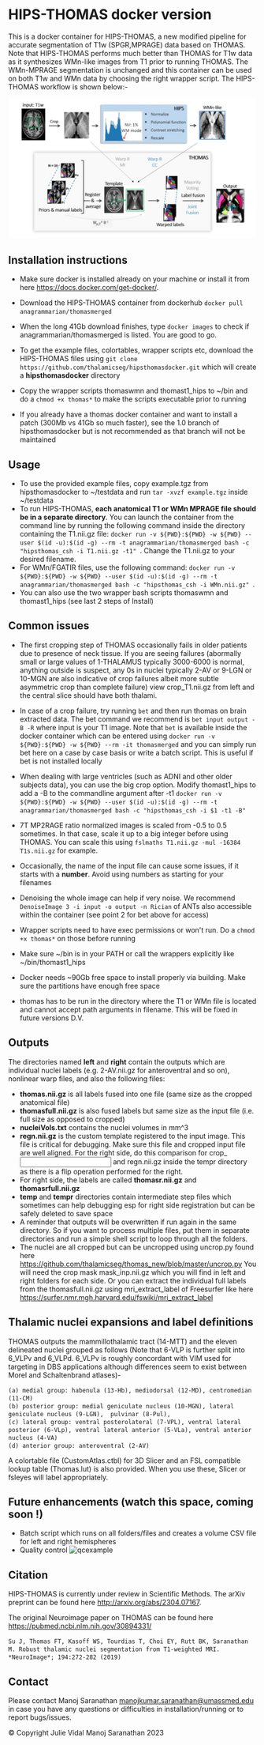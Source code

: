 # HIPS-THOMAS docker version
This is a docker container for HIPS-THOMAS, a new modified pipeline for accurate segmentation of T1w (SPGR,MPRAGE) data based on THOMAS. Note that HIPS-THOMAS performs much better than THOMAS for T1w data as it synthesizes WMn-like images from T1 prior to running THOMAS. The WMn-MPRAGE segmentation is unchanged and this container can be used on both T1w and WMn data by choosing the right wrapper script. The HIPS-THOMAS workflow is shown below:-

![HIPS-THOMAS workflow](https://github.com/thalamicseg/hipsthomasdocker/blob/main/hipsthomas.JPG)


## Installation instructions 
- Make sure docker is installed already on your machine or install it from here https://docs.docker.com/get-docker/.  

- Download the HIPS-THOMAS container from dockerhub ```docker pull anagrammarian/thomasmerged```

- When the long 41Gb download finishes, type ```docker images``` to check if anagrammarian/thomasmerged is listed. You are good to go. 

- To get the example files, colortables, wrapper scripts etc, download the HIPS-THOMAS files using ```git clone https://github.com/thalamicseg/hipsthomasdocker.git``` which will create a **hipsthomasdocker** directory

- Copy the wrapper scripts thomaswmn and thomast1_hips to ~/bin and do a ```chmod +x thomas*``` to make the scripts executable prior to running
- If you already have a thomas docker container and want to install a patch (300Mb vs 41Gb so much faster), see the 1.0 branch of hipsthomasdocker but is not recommended as that branch will not be maintained


##  Usage
- To use the provided example files, copy example.tgz from hipsthomasdocker to ~/testdata and run ```tar -xvzf example.tgz``` inside ~/testdata
- To run HIPS-THOMAS, **each anatomical T1 or WMn MPRAGE file should be in a separate directory**. You can launch the container from the command line by running the following command inside the directory containing the T1.nii.gz file:
 ```docker run -v ${PWD}:${PWD} -w ${PWD} --user $(id -u):$(id -g) --rm -t anagrammarian/thomasmerged bash -c "hipsthomas_csh -i T1.nii.gz -t1" ```. Change the T1.nii.gz to your desired filename. 
- For WMn/FGATIR files, use the following command: ```docker run -v ${PWD}:${PWD} -w ${PWD} --user $(id -u):$(id -g) --rm -t anagrammarian/thomasmerged bash -c "hipsthomas_csh -i WMn.nii.gz" ```.
- You can also use the two wrapper bash scripts thomaswmn and thomast1_hips (see last 2 steps of Install)

## Common issues
- The first cropping step of THOMAS occasionally fails in older patients due to presence of neck tissue. If you are seeing failures (abormally small or large values of 1-THALAMUS typically 3000-6000 is normal, anything outside is suspect, any 0s in nuclei typically 2-AV or 9-LGN or 10-MGN are also indicative of crop failures albeit more subtle asymmetric crop than complete failure) view crop_T1.nii.gz from left and the central slice should have both thalami.

- In case of a crop failure, try running ```bet``` and then run thomas on brain extracted data. The bet command we recommend is ```bet input output -B -R``` where input is your T1 image. Note that ```bet``` is available inside the docker container which can be entered using ```docker run -v ${PWD}:${PWD} -w ${PWD} --rm -it thomasmerged``` and you can simply run bet here on a case by case basis or write a batch script. This is useful if bet is not installed locally
- When dealing with large ventricles (such as ADNI and other older subjects data), you can use the big crop option. Modify thomast1_hips to add a -B to the commandline argument after -t1 ```docker run -v ${PWD}:${PWD} -w ${PWD} --user $(id -u):$(id -g) --rm -t anagrammarian/thomasmerged bash -c "hipsthomas_csh -i $1 -t1 -B"```
- 7T MP2RAGE ratio normalized images is scaled from -0.5 to 0.5 sometimes. In that case, scale it up to a big integer before using THOMAS. You can scale this using ```fslmaths T1.nii.gz -mul -16384 T1s.nii.gz``` for example.
- Occasionally, the name of the input file can cause some issues, if it starts with a **number**. Avoid using numbers as starting for your filenames
- Denoising the whole image can help if very noise. We recommend ```DenoiseImage 3 -i input -o output -n Rician``` of ANTs also accessible within the container (see point 2 for bet above for access)
- Wrapper scripts need to have exec permissions or won't run. Do a ```chmod +x thomas*``` on those before running
- Make sure ~/bin is in your PATH or call the wrappers explicitly like ~/bin/thomast1_hips 
- Docker needs ~90Gb free space to install properly via building. Make sure the partitions have enough free space
- thomas has to be run in the directory where the T1 or WMn file is located and cannot accept path arguments in filename. This will be fixed in future versions D.V.


## Outputs
The directories named **left** and **right** contain the outputs which are individual nuclei labels (e.g. 2-AV.nii.gz for anteroventral and so on), nonlinear warp files, and also the following files:
- **thomas.nii.gz** is all labels fused into one file (same size as the cropped anatomical file)
- **thomasfull.nii.gz** is also fused labels but same size as the input file (i.e. full size as opposed to cropped)
- **nucleiVols.txt** contains the nuclei volumes in mm^3 
- **regn.nii.gz** is the custom template registered to the input image. This file is critical for debugging. Make sure this file and cropped input file are well aligned. For the right side, do this comparison for crop_<input file> and regn.nii.gz inside the tempr directory as there is a flip operation performed for the right.
- For right side, the labels are called **thomasr.nii.gz** and **thomasrfull.nii.gz**
- **temp** and **tempr** directories contain intermediate step files which sometimes can help debugging esp for right side registration but can be safely deleted to save space
- A reminder that outputs will be overwritten if run again in the same directory. So if you want to process multiple files, put them in separate directories and run a simple shell script to loop through all the folders. 
- The nuclei are all cropped but can be uncropped using uncrop.py found here https://github.com/thalamicseg/thomas_new/blob/master/uncrop.py You will need the crop mask mask_inp.nii.gz which you will find in left and right folders for each side. Or you can extract the individual full labels from the thomasfull.nii.gz using mri_extract_label of Freesurfer like here https://surfer.nmr.mgh.harvard.edu/fswiki/mri_extract_label 

## Thalamic nuclei expansions and label definitions
THOMAS outputs the mammillothalamic tract (14-MTT) and the eleven delineated nuclei grouped as follows (Note that 6-VLP is further split into 6_VLPv and 6_VLPd. 6_VLPv is roughly concordant with VIM used for targeting in DBS applications although differences seem to exist between Morel and Schaltenbrand atlases)-

	(a) medial group: habenula (13-Hb), mediodorsal (12-MD), centromedian (11-CM) 
	(b) posterior group: medial geniculate nucleus (10-MGN), lateral geniculate nucleus (9-LGN),  pulvinar (8-Pul),
	(c) lateral group: ventral posterolateral (7-VPL), ventral lateral posterior (6-VLp), ventral lateral anterior (5-VLa), ventral anterior nucleus (4-VA)
	(d) anterior group: anteroventral (2-AV)
A colortable file (CustomAtlas.ctbl) for 3D Slicer and an FSL compatible lookup table (Thomas.lut) is also provided. When you use these, Slicer or fsleyes will label appropriately.

## Future enhancements (watch this space, coming soon !)
- Batch script which runs on all folders/files and creates a volume CSV file for left and right hemispheres
- Quality control ![qcexample](https://github.com/thalamicseg/hipsthomasdocker/blob/main/qcexample.png)


## Citation

HIPS-THOMAS is currently under review in Scientific Methods. The arXiv preprint can be found here http://arxiv.org/abs/2304.07167. 

The original Neuroimage paper on THOMAS can be found here https://pubmed.ncbi.nlm.nih.gov/30894331/

	Su J, Thomas FT, Kasoff WS, Tourdias T, Choi EY, Rutt BK, Saranathan M. Robust thalamic nuclei segmentation from T1-weighted MRI. *NeuroImage*; 194:272-282 (2019)



## Contact
Please contact Manoj Saranathan manojkumar.saranathan@umassmed.edu in case you have any questions or difficulties in installation/running or to report bugs/issues. 

© Copyright Julie Vidal Manoj Saranathan 2023


